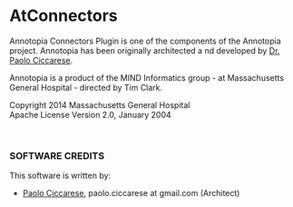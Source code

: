AtConnectors
==============

Annotopia Connectors Plugin is one of the components of the Annotopia project. Annotopia has been originally architected a
nd developed by [Dr. Paolo Ciccarese](http://www.paolociccarse.info). 

Annotopia is a product of the MIND Informatics group - at Massachusetts General Hospital - directed by Tim Clark.

Copyright 2014 Massachusetts General Hospital<br/>
Apache License Version 2.0, January 2004

<br/>

### SOFTWARE CREDITS

This software is written by:

   - [Paolo Ciccarese](http://www.paolociccarse.info), paolo.ciccarese at gmail.com (Architect)
